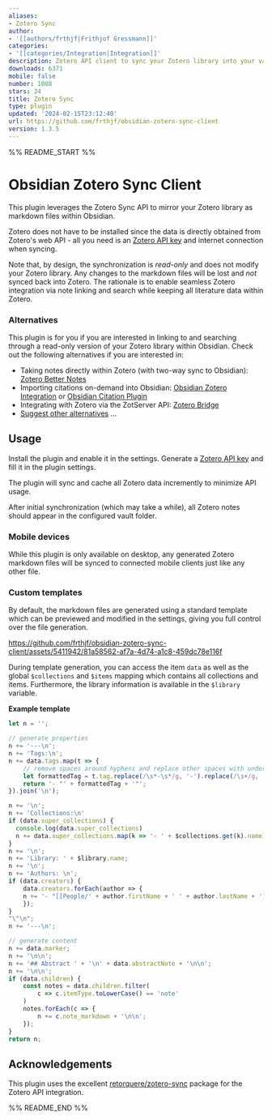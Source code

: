 ```yaml
---
aliases:
- Zotero Sync
author:
- '[[authors/frthjf|Frithjof Gressmann]]'
categories:
- '[[categories/Integration|Integration]]'
description: Zotero API client to sync your Zotero library into your vault
downloads: 6371
mobile: false
number: 1088
stars: 24
title: Zotero Sync
type: plugin
updated: '2024-02-15T23:12:40'
url: https://github.com/frthjf/obsidian-zotero-sync-client
version: 1.3.5
---
```


%% README_START %%

# Obsidian Zotero Sync Client

This plugin leverages the Zotero Sync API to mirror your Zotero library as markdown files within Obsidian.

Zotero does not have to be installed since the data is directly obtained from Zotero's web API - all you need is an [Zotero API key](https://www.zotero.org/settings/keys/new) and internet connection when syncing.

Note that, by design, the synchronization is *read-only* and does not modify your Zotero library. Any changes to the markdown files will be lost and *not* synced back into Zotero. The rationale is to enable seamless Zotero integration via note linking and search while keeping all literature data within Zotero.

### Alternatives

This plugin is for you if you are interested in linking to and searching through a read-only version of your Zotero library within Obsidian. Check out the following alternatives if you are interested in:

- Taking notes directly within Zotero (with two-way sync to Obsidian): [Zotero Better Notes](https://github.com/windingwind/zotero-better-notes)
- Importing citations on-demand into Obsidian: [Obsidian Zotero Integration](https://github.com/mgmeyers/obsidian-zotero-integration) or [Obsidian Citation Plugin](https://github.com/hans/obsidian-citation-plugin)
- Integrating with Zotero via the ZotServer API: [Zotero Bridge](https://github.com/vanakat/zotero-bridge)
- [Suggest other alternatives](https://github.com/frthjf/obsidian-zotero-sync-client/issues) ...


## Usage

Install the plugin and enable it in the settings. Generate a [Zotero API key](https://www.zotero.org/settings/keys/new) and fill it in the plugin settings.

The plugin will sync and cache all Zotero data incremently to minimize API usage.

After initial synchronization (which may take a while), all Zotero notes should appear in the configured vault folder.

### Mobile devices

While this plugin is only available on desktop, any generated Zotero markdown files will be synced to connected mobile clients just like any other file.

### Custom templates

By default, the markdown files are generated using a standard template which can be previewed and modified in the settings, giving you full control over the file generation.

https://github.com/frthjf/obsidian-zotero-sync-client/assets/5411942/81a58562-af7a-4d74-a1c8-459dc78e116f

During template generation, you can access the item `data` as well as the global `$collections` and `$items` mapping which contains all collections and items. Furthermore, the library information is available in the `$library` variable.

**Example template**

```js
let n = '';

// generate properties
n += '---\n';
n += 'Tags:\n';
n += data.tags.map(t => {
    // remove spaces around hyphens and replace other spaces with underscores
    let formattedTag = t.tag.replace(/\s*-\s*/g, '-').replace(/\s+/g, '_');
    return '- "' + formattedTag + '"';
}).join('\n');

n += '\n';
n += 'Collections:\n'
if (data.super_collections) {
  console.log(data.super_collections)
  n += data.super_collections.map(k => '- ' + $collections.get(k).name).join('\n');
}
n += '\n';
n += 'Library: ' + $library.name;
n += '\n';
n += 'Authors: \n';
if (data.creators) {
	data.creators.forEach(author => {
	n += '- "[[People/' + author.firstName + ' ' + author.lastName + ']]"\n'; 
	});
}
"\"\n";
n += '---\n';

// generate content
n += data.marker;
n += '\n\n';
n += '## Abstract ' + '\n' + data.abstractNote + '\n\n';
n += '\n\n';
if (data.children) {
	const notes = data.children.filter(
		c => c.itemType.toLowerCase() == 'note'
	)
	notes.forEach(c => {
		n += c.note_markdown + '\n\n';
	});
}
return n;
```

## Acknowledgements

This plugin uses the excellent [retorquere/zotero-sync](https://github.com/retorquere/zotero-sync) package for the Zotero API integration.



%% README_END %%
